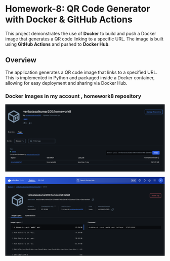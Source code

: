# Homework-8: QR Code Generator with Docker & GitHub Actions

This project demonstrates the use of **Docker** to build and push a Docker image that generates a QR code linking to a specific URL. The image is built using **GitHub Actions** and pushed to **Docker Hub**.

## Overview

The application generates a QR code image that links to a specified URL. This is implemented in Python and packaged inside a Docker container, allowing for easy deployment and sharing via Docker Hub.

### Docker Images in my account , homework8 repository

![my_image](./app/image1.png)


![my_image2](./app/image2.png)